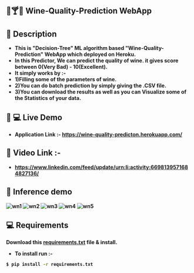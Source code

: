 ## :wine_glass::cocktail::wine_glass: <b>Wine-Quality-Prediction WebApp

## 📝 Description
- This is **"Decision-Tree"** ML algorithm based **"Wine-Quality-Prediction"** WebApp which deployed on **Heroku**.
- In this Predictor, We can predict the quality of wine. it gives score between 0(**Very Bad**) - 10(**Excellent**).
- **It simply works by** :- 
- 1)Filling some of the parameters of wine.
- 2)You can do batch prediction by simply giving the **.CSV** file.
- 3)You can download the results as well as you can Visualize some of the **Statistics** of your data.

## :crystal_ball: :computer:	Live Demo
- Application Link :- https://wine-quality-predicton.herokuapp.com/

## :movie_camera: Video Link :- 
- https://www.linkedin.com/feed/update/urn:li:activity:6698139571684827136/

## 🎯 Inference demo
![wn1](https://user-images.githubusercontent.com/62059604/103501289-c815a780-4e73-11eb-81ef-e6ca60b3386b.png)
![wn2](https://user-images.githubusercontent.com/62059604/103501362-f5faec00-4e73-11eb-8d97-50842237114f.png)
![wn3](https://user-images.githubusercontent.com/62059604/103501380-feebbd80-4e73-11eb-9b3a-9b34021d71ac.png)
![wn4](https://user-images.githubusercontent.com/62059604/103501392-09a65280-4e74-11eb-9c5a-3e42dbc91d21.png)
![wn5](https://user-images.githubusercontent.com/62059604/103501398-0f9c3380-4e74-11eb-8461-a23cf299ecb2.png)


## 💻 Requirements
 Download this [requirements.txt](https://github.com/akshaykadam771/Wine-Quality-Prediction/blob/master/requirements.txt) file & install.
- To install run :-
```bash
$ pip install -r requirements.txt
```


